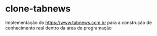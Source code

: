 # clone-tabnews

Implementação do https://www.tabnews.com.br para a construção de conhecimento real dentro da area de programação
